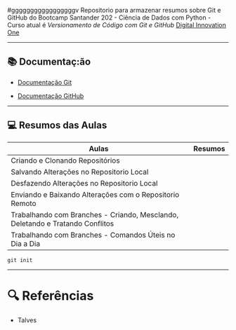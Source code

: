 #gggggggggggggggggv
Repositorio para armazenar resumos sobre Git e GitHub do Bootcamp Santander 202 - Ciência de Dados com Python - Curso atual é *Versionamento de Código com Git e GitHub* [Digital Innovation One](https://web.dio.me)

----



## 📚 Documentaç:ão

- [Documentação Git](https://git-scm.com/doc)

- [Documentação GitHub](https://docs.github.com/)


-----

  

## 💻 Resumos das Aulas

| Aulas                                                         | Resumos |
| ------------------------------------------------------------ | ------- |
| Criando e Clonando Repositórios                              |         |
| Salvando Alterações no Repositorio Local                     |         |
| Desfazendo Alterações no Repositorio Local                   |         |
| Enviando e Baixando Alterações com o Repositorio Remoto      |         |
| Trabalhando com Branches - Criando, Mesclando, Deletando e Tratando Conflitos |         |
| Trabalhando com Branches - Comandos Úteis no Dia a Dia       |         |

``` git init ```	


---

# 🔍 Referências

-  Talves